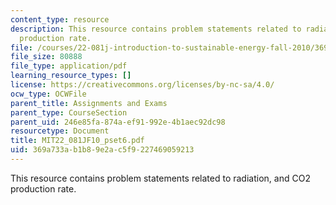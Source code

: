 ```yaml
---
content_type: resource
description: This resource contains problem statements related to radiation, and CO2
  production rate.
file: /courses/22-081j-introduction-to-sustainable-energy-fall-2010/369a733ab1b89e2ac5f9227469059213_MIT22_081JF10_pset6.pdf
file_size: 80888
file_type: application/pdf
learning_resource_types: []
license: https://creativecommons.org/licenses/by-nc-sa/4.0/
ocw_type: OCWFile
parent_title: Assignments and Exams
parent_type: CourseSection
parent_uid: 246e85fa-874a-ef91-992e-4b1aec92dc98
resourcetype: Document
title: MIT22_081JF10_pset6.pdf
uid: 369a733a-b1b8-9e2a-c5f9-227469059213
---
```

This resource contains problem statements related to radiation, and CO2 production rate.